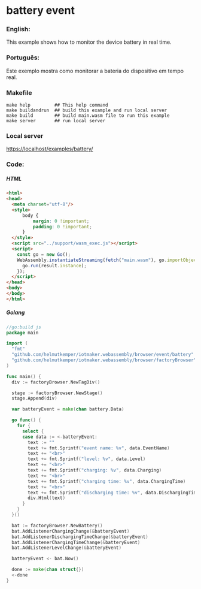 # battery event

### English:

This example shows how to monitor the device battery in real time.

### Português:

Este exemplo mostra como monitorar a bateria do dispositivo em tempo real.

### Makefile

```shell
make help         ## This help command
make buildandrun  ## build this example and run local server
make build        ## build main.wasm file to run this example
make server       ## run local server
```

### Local server

[https://localhost/examples/battery/](https://localhost/examples/battery/)

### Code:

##### HTML

```html
<html>
<head>
  <meta charset="utf-8"/>
  <style>
      body {
          margin: 0 !important;
          padding: 0 !important;
      }
  </style>
  <script src="../support/wasm_exec.js"></script>
  <script>
    const go = new Go();
    WebAssembly.instantiateStreaming(fetch("main.wasm"), go.importObject).then((result) => {
      go.run(result.instance);
    });
  </script>
</head>
<body>
</body>
</html>
```

##### Golang

```go
//go:build js
package main

import (
  "fmt"
  "github.com/helmutkemper/iotmaker.webassembly/browser/event/battery"
  "github.com/helmutkemper/iotmaker.webassembly/browser/factoryBrowser"
)

func main() {
  div := factoryBrowser.NewTagDiv()

  stage := factoryBrowser.NewStage()
  stage.Append(div)

  var batteryEvent = make(chan battery.Data)

  go func() {
    for {
      select {
      case data := <-batteryEvent:
        text := ""
        text += fmt.Sprintf("event name: %v", data.EventName)
        text += "<br>"
        text += fmt.Sprintf("level: %v", data.Level)
        text += "<br>"
        text += fmt.Sprintf("charging: %v", data.Charging)
        text += "<br>"
        text += fmt.Sprintf("charging time: %v", data.ChargingTime)
        text += "<br>"
        text += fmt.Sprintf("discharging time: %v", data.DischargingTime)
        div.Html(text)
      }
    }
  }()

  bat := factoryBrowser.NewBattery()
  bat.AddListenerChargingChange(&batteryEvent)
  bat.AddListenerDischargingTimeChange(&batteryEvent)
  bat.AddListenerChargingTimeChange(&batteryEvent)
  bat.AddListenerLevelChange(&batteryEvent)

  batteryEvent <- bat.Now()

  done := make(chan struct{})
  <-done
}
```
